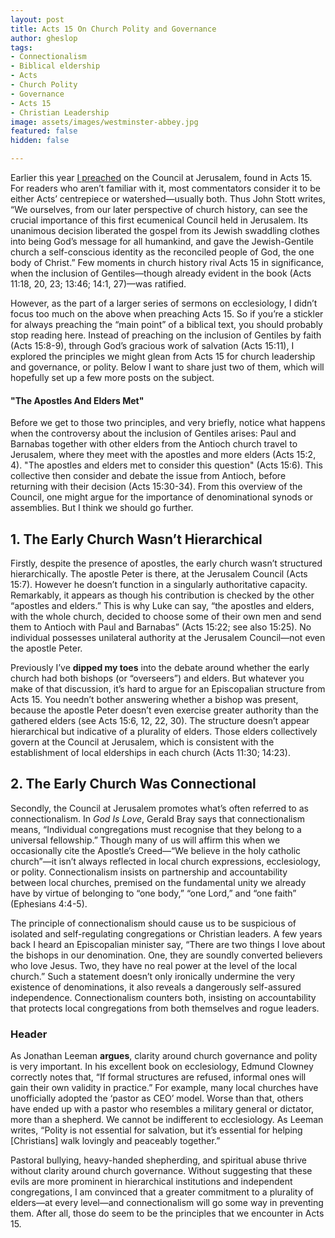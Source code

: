 ```yaml
---
layout: post
title: Acts 15 On Church Polity and Governance
author: gheslop
tags:
- Connectionalism
- Biblical eldership
- Acts
- Church Polity
- Governance
- Acts 15
- Christian Leadership
image: assets/images/westminster-abbey.jpg
featured: false
hidden: false

---
```

Earlier this year [I preached](https://www.youtube.com/watch?v=0nQ6rQ2M7WA&t=1222s "The Connected Church") on the Council at Jerusalem, found in Acts 15. For readers who aren’t familiar with it, most commentators consider it to be either Acts’ centrepiece or watershed—usually both. Thus John Stott writes, “We ourselves, from our later perspective of church history, can see the crucial importance of this first ecumenical Council held in Jerusalem. Its unanimous decision liberated the gospel from its Jewish swaddling clothes into being God’s message for all humankind, and gave the Jewish-Gentile church a self-conscious identity as the reconciled people of God, the one body of Christ.” Few moments in church history rival Acts 15 in significance, when the inclusion of Gentiles—though already evident in the book (Acts 11:18, 20, 23; 13:46; 14:1, 27)—was ratified.

However, as the part of a larger series of sermons on ecclesiology, I didn’t focus too much on the above when preaching Acts 15. So if you’re a stickler for always preaching the “main point” of a biblical text, you should probably stop reading here. Instead of preaching on the inclusion of Gentiles by faith (Acts 15:8-9), through God’s gracious work of salvation (Acts 15:11), I explored the principles we might glean from Acts 15 for church leadership and governance, or polity. Below I want to share just two of them, which will hopefully set up a few more posts on the subject.

#### "The Apostles And Elders Met"

Before we get to those two principles, and very briefly, notice what happens when the controversy about the inclusion of Gentiles arises: Paul and Barnabas together with other elders from the Antioch church travel to Jerusalem, where they meet with the apostles and more elders (Acts 15:2, 4). "The apostles and elders met to consider this question" (Acts 15:6). This collective then consider and debate the issue from Antioch, before returning with their decision (Acts 15:30-34). From this overview of the Council, one might argue for the importance of denominational synods or assemblies. But I think we should go further.

## 1. The Early Church Wasn’t Hierarchical

Firstly, despite the presence of apostles, the early church wasn’t structured hierarchically. The apostle Peter is there, at the Jerusalem Council (Acts 15:7). However he doesn’t function in a singularly authoritative capacity. Remarkably, it appears as though his contribution is checked by the other “apostles and elders.” This is why Luke can say, “the apostles and elders, with the whole church, decided to choose some of their own men and send them to Antioch with Paul and Barnabas” (Acts 15:22; see also 15:25). No individual possesses unilateral authority at the Jerusalem Council—not even the apostle Peter.

Previously I’ve **dipped my toes** into the debate around whether the early church had both bishops (or “overseers”) and elders. But whatever you make of that discussion, it’s hard to argue for an Episcopalian structure from Acts 15. You needn’t bother answering whether a bishop was present, because the apostle Peter doesn’t even exercise greater authority than the gathered elders (see Acts 15:6, 12, 22, 30). The structure doesn’t appear hierarchical but indicative of a plurality of elders. Those elders collectively govern at the Council at Jerusalem, which is consistent with the establishment of local elderships in each church (Acts 11:30; 14:23).

## 2. The Early Church Was Connectional

Secondly, the Council at Jerusalem promotes what’s often referred to as connectionalism. In _God Is Love_, Gerald Bray says that connectionalism means, “Individual congregations must recognise that they belong to a universal fellowship.” Though many of us will affirm this when we occasionally cite the Apostle’s Creed—“We believe in the holy catholic church”—it isn’t always reflected in local church expressions, ecclesiology, or polity. Connectionalism insists on partnership and accountability between local churches, premised on the fundamental unity we already have by virtue of belonging to “one body,” “one Lord,” and “one faith” (Ephesians 4:4-5).

The principle of connectionalism should cause us to be suspicious of isolated and self-regulating congregations or Christian leaders. A few years back I heard an Episcopalian minister say, “There are two things I love about the bishops in our denomination. One, they are soundly converted believers who love Jesus. Two, they have no real power at the level of the local church.” Such a statement doesn’t only ironically undermine the very existence of denominations, it also reveals a dangerously self-assured independence. Connectionalism counters both, insisting on accountability that protects local congregations from both themselves and rogue leaders.

### Header

As Jonathan Leeman **argues**, clarity around church governance and polity is very important. In his excellent book on ecclesiology, Edmund Clowney correctly notes that, “If formal structures are refused, informal ones will gain their own validity in practice.” For example, many local churches have unofficially adopted the ‘pastor as CEO’ model. Worse than that, others have ended up with a pastor who resembles a military general or dictator, more than a shepherd. We cannot be indifferent to ecclesiology. As Leeman writes, “Polity is not essential for salvation, but it’s essential for helping \[Christians\] walk lovingly and peaceably together.”

Pastoral bullying, heavy-handed shepherding, and spiritual abuse thrive without clarity around church governance. Without suggesting that these evils are more prominent in hierarchical institutions and independent congregations, I am convinced that a greater commitment to a plurality of elders—at every level—and connectionalism will go some way in preventing them. After all, those do seem to be the principles that we encounter in Acts 15.
